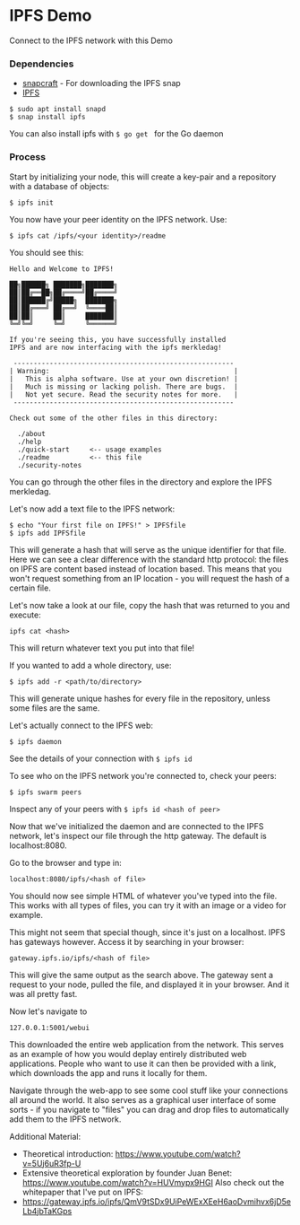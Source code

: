 # IPFS Demo

Connect to the IPFS network with this Demo

### Dependencies

- [snapcraft](https://snapcraft.io/)
 \- For downloading the IPFS snap
- [IPFS](https://ipfs.io/)

```
$ sudo apt install snapd
$ snap install ipfs
```

You can also install ipfs with `$ go get ` for the Go daemon

### Process

Start by initializing your node, this will create a key-pair and a repository with a database of objects:
```
$ ipfs init
```

You now have your peer identity on the IPFS network. Use:

```
$ ipfs cat /ipfs/<your identity>/readme
```
You should see this:
```
Hello and Welcome to IPFS!

██╗██████╗ ███████╗███████╗
██║██╔══██╗██╔════╝██╔════╝
██║██████╔╝█████╗  ███████╗
██║██╔═══╝ ██╔══╝  ╚════██║
██║██║     ██║     ███████║
╚═╝╚═╝     ╚═╝     ╚══════╝

If you're seeing this, you have successfully installed
IPFS and are now interfacing with the ipfs merkledag!

 -------------------------------------------------------
| Warning:                                              |
|   This is alpha software. Use at your own discretion! |
|   Much is missing or lacking polish. There are bugs.  |
|   Not yet secure. Read the security notes for more.   |
 -------------------------------------------------------

Check out some of the other files in this directory:

  ./about
  ./help
  ./quick-start     <-- usage examples
  ./readme          <-- this file
  ./security-notes
```
You can go through the other files in the directory and explore the IPFS merkledag.

Let's now add a text file to the IPFS network:
```
$ echo "Your first file on IPFS!" > IPFSfile
$ ipfs add IPFSfile
```
This will generate a hash that will serve as the unique identifier for that file. Here we can see a clear difference with the standard http protocol: the files on IPFS are content based instead of location based. This means that you won't request something from an IP location - you will request the hash of a certain file.

Let's now take a look at our file, copy the hash that was returned to you and execute:
```
ipfs cat <hash>
```
This will return whatever text you put into that file!

If you wanted to add a whole directory, use:
```
$ ipfs add -r <path/to/directory>
```
This will generate unique hashes for every file in the repository, unless some files are the same.

Let's actually connect to the IPFS web:
```
$ ipfs daemon
```
See the details of your connection with `$ ipfs id`

To see who on the IPFS network you're connected to, check your peers:
```
$ ipfs swarm peers
```
Inspect any of your peers with `$ ipfs id <hash of peer>`

Now that we've initialized the daemon and are connected to the IPFS network, let's inspect our file through the http gateway. The default is localhost:8080.

Go to the browser and type in:
```
localhost:8080/ipfs/<hash of file>
```
You should now see simple HTML of whatever you've typed into the file. This works with all types of files, you can try it with an image or a video for example.

This might not seem that special though, since it's just on a localhost. IPFS has gateways however. Access it by searching in your browser:
```
gateway.ipfs.io/ipfs/<hash of file>
```
This will give the same output as the search above. The gateway sent a request to your node, pulled the file, and displayed it in your browser. And it was all pretty fast.

Now let's navigate to
```
127.0.0.1:5001/webui
```
This downloaded the entire web application from the network. This serves as an example of how you would deplay entirely distributed web applications. People who want to use it can then be provided with a link, which downloads the app and runs it locally for them.

Navigate through the web-app to see some cool stuff like your connections all around the world. It also serves as a graphical user interface of some sorts - if you navigate to "files" you can drag and drop files to automatically add them to the IPFS network.

Additional Material:
- Theoretical introduction: https://www.youtube.com/watch?v=5Uj6uR3fp-U
- Extensive theoretical exploration by founder Juan Benet: https://www.youtube.com/watch?v=HUVmypx9HGI
Also check out the whitepaper that I've put on IPFS:
- https://gateway.ipfs.io/ipfs/QmV9tSDx9UiPeWExXEeH6aoDvmihvx6jD5eLb4jbTaKGps
